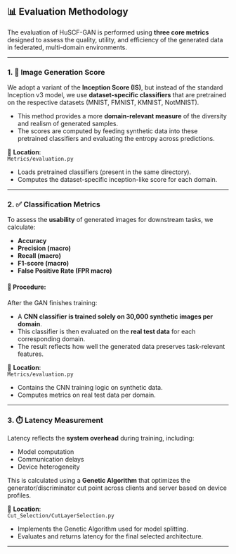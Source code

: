 ## 📊 Evaluation Methodology

The evaluation of HuSCF-GAN is performed using **three core metrics** designed to assess the quality, utility, and efficiency of the generated data in federated, multi-domain environments.

---

### 1. 🧠 Image Generation Score

We adopt a variant of the **Inception Score (IS)**, but instead of the standard Inception v3 model, we use **dataset-specific classifiers** that are pretrained on the respective datasets (MNIST, FMNIST, KMNIST, NotMNIST).

- This method provides a more **domain-relevant measure** of the diversity and realism of generated samples.
- The scores are computed by feeding synthetic data into these pretrained classifiers and evaluating the entropy across predictions.

📁 **Location**:  
`Metrics/evaluation.py`  
- Loads pretrained classifiers (present in the same directory).
- Computes the dataset-specific inception-like score for each domain.

---

### 2. ✅ Classification Metrics

To assess the **usability** of generated images for downstream tasks, we calculate:

- **Accuracy**
- **Precision (macro)**
- **Recall (macro)**
- **F1-score (macro)**
- **False Positive Rate (FPR macro)**

#### 📌 Procedure:
After the GAN finishes training:
- A **CNN classifier is trained solely on 30,000 synthetic images per domain**.
- This classifier is then evaluated on the **real test data** for each corresponding domain.
- The result reflects how well the generated data preserves task-relevant features.

📁 **Location**:  
`Metrics/evaluation.py`  
- Contains the CNN training logic on synthetic data.
- Computes metrics on real test data per domain.

---

### 3. ⏱️ Latency Measurement

Latency reflects the **system overhead** during training, including:

- Model computation
- Communication delays
- Device heterogeneity

This is calculated using a **Genetic Algorithm** that optimizes the generator/discriminator cut point across clients and server based on device profiles.

📁 **Location**:  
`Cut_Selection/CutLayerSelection.py`  
- Implements the Genetic Algorithm used for model splitting.
- Evaluates and returns latency for the final selected architecture.

---


